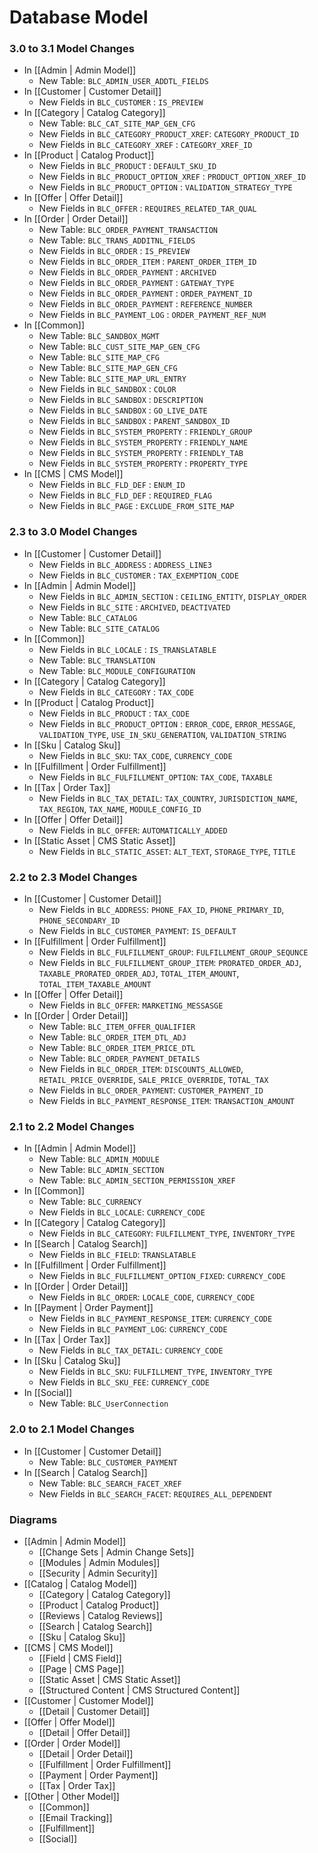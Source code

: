 # Database Model

### 3.0 to 3.1 Model Changes
- In [[Admin | Admin Model]]
    - New Table: `BLC_ADMIN_USER_ADDTL_FIELDS`
- In [[Customer | Customer Detail]]
    - New Fields in `BLC_CUSTOMER` : `IS_PREVIEW`
- In [[Category | Catalog Category]]
    - New Table: `BLC_CAT_SITE_MAP_GEN_CFG`
    - New Fields in `BLC_CATEGORY_PRODUCT_XREF`: `CATEGORY_PRODUCT_ID`
    - New Fields in `BLC_CATEGORY_XREF` : `CATEGORY_XREF_ID`
- In [[Product | Catalog Product]]
    - New Fields in `BLC_PRODUCT` : `DEFAULT_SKU_ID`
    - New Fields in `BLC_PRODUCT_OPTION_XREF` : `PRODUCT_OPTION_XREF_ID`
    - New Fields in `BLC_PRODUCT_OPTION` : `VALIDATION_STRATEGY_TYPE`
- In [[Offer | Offer Detail]]
    - New Fields in `BLC_OFFER` : `REQUIRES_RELATED_TAR_QUAL`
- In [[Order | Order Detail]]
    - New Table: `BLC_ORDER_PAYMENT_TRANSACTION`
    - New Table: `BLC_TRANS_ADDITNL_FIELDS`
    - New Fields in `BLC_ORDER` : `IS_PREVIEW`
    - New Fields in `BLC_ORDER_ITEM` : `PARENT_ORDER_ITEM_ID`
    - New Fields in `BLC_ORDER_PAYMENT` : `ARCHIVED`
    - New Fields in `BLC_ORDER_PAYMENT` : `GATEWAY_TYPE`
    - New Fields in `BLC_ORDER_PAYMENT` : `ORDER_PAYMENT_ID`
    - New Fields in `BLC_ORDER_PAYMENT` : `REFERENCE_NUMBER`
    - New Fields in `BLC_PAYMENT_LOG` : `ORDER_PAYMENT_REF_NUM`
- In [[Common]]
    - New Table: `BLC_SANDBOX_MGMT`
    - New Table: `BLC_CUST_SITE_MAP_GEN_CFG`
    - New Table: `BLC_SITE_MAP_CFG`
    - New Table: `BLC_SITE_MAP_GEN_CFG`
    - New Table: `BLC_SITE_MAP_URL_ENTRY`
    - New Fields in `BLC_SANDBOX` : `COLOR`
    - New Fields in `BLC_SANDBOX` : `DESCRIPTION`
    - New Fields in `BLC_SANDBOX` : `GO_LIVE_DATE`
    - New Fields in `BLC_SANDBOX` : `PARENT_SANDBOX_ID`
    - New Fields in `BLC_SYSTEM_PROPERTY` : `FRIENDLY_GROUP`
    - New Fields in `BLC_SYSTEM_PROPERTY` : `FRIENDLY_NAME`
    - New Fields in `BLC_SYSTEM_PROPERTY` : `FRIENDLY_TAB`
    - New Fields in `BLC_SYSTEM_PROPERTY` : `PROPERTY_TYPE`
- In [[CMS | CMS Model]]
    - New Fields in `BLC_FLD_DEF` : `ENUM_ID`
    - New Fields in `BLC_FLD_DEF` : `REQUIRED_FLAG`
    - New Fields in `BLC_PAGE` : `EXCLUDE_FROM_SITE_MAP`

    
### 2.3 to 3.0 Model Changes
- In [[Customer | Customer Detail]]
    - New Fields in `BLC_ADDRESS` : `ADDRESS_LINE3`
    - New Fields in `BLC_CUSTOMER` : `TAX_EXEMPTION_CODE`
- In [[Admin | Admin Model]]
    - New Fields in `BLC_ADMIN_SECTION` : `CEILING_ENTITY`, `DISPLAY_ORDER`
    - New Fields in `BLC_SITE` : `ARCHIVED`, `DEACTIVATED`
    - New Table: `BLC_CATALOG`
    - New Table: `BLC_SITE_CATALOG`
- In [[Common]]
    - New Fields in `BLC_LOCALE` : `IS_TRANSLATABLE`
    - New Table: `BLC_TRANSLATION`
    - New Table: `BLC_MODULE_CONFIGURATION`
- In [[Category | Catalog Category]]
    - New Fields in `BLC_CATEGORY` : `TAX_CODE`
- In [[Product | Catalog Product]]
    - New Fields in `BLC_PRODUCT` : `TAX_CODE`
    - New Fields in `BLC_PRODUCT_OPTION` : `ERROR_CODE`, `ERROR_MESSAGE`, `VALIDATION_TYPE`, `USE_IN_SKU_GENERATION`, `VALIDATION_STRING`
- In [[Sku | Catalog Sku]]
    - New Fields in `BLC_SKU`: `TAX_CODE`, `CURRENCY_CODE`
- In [[Fulfillment | Order Fulfillment]]
    - New Fields in `BLC_FULFILLMENT_OPTION`: `TAX_CODE`, `TAXABLE`
- In [[Tax | Order Tax]]
    - New Fields in `BLC_TAX_DETAIL`: `TAX_COUNTRY`, `JURISDICTION_NAME`, `TAX_REGION`, `TAX_NAME`, `MODULE_CONFIG_ID`
- In [[Offer | Offer Detail]]
    - New Fields in `BLC_OFFER`: `AUTOMATICALLY_ADDED`
- In [[Static Asset | CMS Static Asset]]
    - New Fields in `BLC_STATIC_ASSET`: `ALT_TEXT`, `STORAGE_TYPE`, `TITLE`

### 2.2 to 2.3 Model Changes
- In [[Customer | Customer Detail]]
    - New Fields in `BLC_ADDRESS`: `PHONE_FAX_ID`, `PHONE_PRIMARY_ID`, `PHONE_SECONDARY_ID`
    - New Fields in `BLC_CUSTOMER_PAYMENT`: `IS_DEFAULT`
- In [[Fulfillment | Order Fulfillment]]
    - New Fields in `BLC_FULFILLMENT_GROUP`: `FULFILLMENT_GROUP_SEQUNCE`
    - New Fields in `BLC_FULFILLMENT_GROUP_ITEM`: `PRORATED_ORDER_ADJ`, `TAXABLE_PRORATED_ORDER_ADJ`, `TOTAL_ITEM_AMOUNT`, `TOTAL_ITEM_TAXABLE_AMOUNT`
- In [[Offer | Offer Detail]]
    - New Fields in `BLC_OFFER`: `MARKETING_MESSASGE`
- In [[Order | Order Detail]]
    - New Table: `BLC_ITEM_OFFER_QUALIFIER`
    - New Table: `BLC_ORDER_ITEM_DTL_ADJ`
    - New Table: `BLC_ORDER_ITEM_PRICE_DTL`
    - New Table: `BLC_ORDER_PAYMENT_DETAILS`
    - New Fields in `BLC_ORDER_ITEM`: `DISCOUNTS_ALLOWED`, `RETAIL_PRICE_OVERRIDE`, `SALE_PRICE_OVERRIDE`, `TOTAL_TAX`
    - New Fields in `BLC_ORDER_PAYMENT`: `CUSTOMER_PAYMENT_ID`
    - New Fields in `BLC_PAYMENT_RESPONSE_ITEM`: `TRANSACTION_AMOUNT`

### 2.1 to 2.2 Model Changes
- In [[Admin | Admin Model]]
    - New Table: `BLC_ADMIN_MODULE`
    - New Table: `BLC_ADMIN_SECTION`
    - New Table: `BLC_ADMIN_SECTION_PERMISSION_XREF`
- In [[Common]]
    - New Table: `BLC_CURRENCY`
    - New Fields in `BLC_LOCALE`: `CURRENCY_CODE `
- In [[Category | Catalog Category]]
    - New Fields in `BLC_CATEGORY`: `FULFILLMENT_TYPE`, `INVENTORY_TYPE` 
- In [[Search | Catalog Search]]
    - New Fields in `BLC_FIELD`: `TRANSLATABLE`
- In [[Fulfillment | Order Fulfillment]]
    - New Fields in `BLC_FULFILLMENT_OPTION_FIXED`: `CURRENCY_CODE`
- In [[Order | Order Detail]]
    - New Fields in `BLC_ORDER`: `LOCALE_CODE`, `CURRENCY_CODE`
- In [[Payment | Order Payment]]
    - New Fields in `BLC_PAYMENT_RESPONSE_ITEM`: `CURRENCY_CODE`
    - New Fields in `BLC_PAYMENT_LOG`: `CURRENCY_CODE`
- In [[Tax | Order Tax]]
    - New Fields in `BLC_TAX_DETAIL`: `CURRENCY_CODE`
- In [[Sku | Catalog Sku]]
    - New Fields in `BLC_SKU`: `FULFILLMENT_TYPE`, `INVENTORY_TYPE`
    - New Fields in `BLC_SKU_FEE`: `CURRENCY_CODE`
- In [[Social]]
    - New Table: `BLC_UserConnection`    

### 2.0 to 2.1 Model Changes
- In [[Customer | Customer Detail]]
    - New Table: `BLC_CUSTOMER_PAYMENT`
- In [[Search | Catalog Search]]
    - New Table: `BLC_SEARCH_FACET_XREF`
    - New Fields in `BLC_SEARCH_FACET`: `REQUIRES_ALL_DEPENDENT`

### Diagrams
- [[Admin | Admin Model]]
    - [[Change Sets | Admin Change Sets]]
    - [[Modules | Admin Modules]]
    - [[Security | Admin Security]]
- [[Catalog | Catalog Model]]
    - [[Category | Catalog Category]]
    - [[Product | Catalog Product]]
    - [[Reviews | Catalog Reviews]]
    - [[Search | Catalog Search]]
    - [[Sku | Catalog Sku]]
- [[CMS | CMS Model]]
    - [[Field | CMS Field]]     
    - [[Page | CMS Page]]
    - [[Static Asset | CMS Static Asset]]
    - [[Structured Content | CMS Structured Content]]
- [[Customer | Customer Model]]
    - [[Detail | Customer Detail]]
- [[Offer | Offer Model]]
    - [[Detail | Offer Detail]]
- [[Order | Order Model]]
    - [[Detail | Order Detail]]
    - [[Fulfillment | Order Fulfillment]]
    - [[Payment | Order Payment]]
    - [[Tax | Order Tax]]
- [[Other | Other Model]]
    - [[Common]]
    - [[Email Tracking]]
    - [[Fulfillment]]
    - [[Social]]
